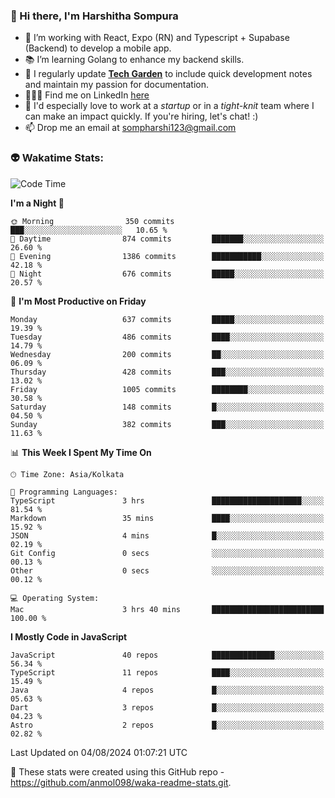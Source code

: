 ### 👋 Hi there, I'm Harshitha Sompura

- 🔧 I’m working with React, Expo (RN) and Typescript + Supabase (Backend) to develop a mobile app.
- 📚 I’m learning Golang to enhance my backend skills.
- 🌾 I regularly update **<u>[Tech Garden](https://tech-garden-hs.vercel.app/)</u>** to include quick development notes and maintain my passion for documentation.
- 👩🏻‍💻 Find me on LinkedIn <u>[here](https://www.linkedin.com/in/harshithasompura/)</u>
- 🐣 I'd especially love to work at a _startup_ or in a _tight-knit_ team where I can make an impact quickly. If you're hiring, let's chat! :)
- 📫 Drop me an email at [sompharshi123@gmail.com](mailto:sompharshi123@gmail.com)

### 👽 Wakatime Stats:
<!--START_SECTION:waka-->
![Code Time](http://img.shields.io/badge/Code%20Time-91%20hrs%2033%20mins-blue)

**I'm a Night 🦉** 

```text
🌞 Morning                350 commits         ███░░░░░░░░░░░░░░░░░░░░░░   10.65 % 
🌆 Daytime                874 commits         ███████░░░░░░░░░░░░░░░░░░   26.60 % 
🌃 Evening                1386 commits        ███████████░░░░░░░░░░░░░░   42.18 % 
🌙 Night                  676 commits         █████░░░░░░░░░░░░░░░░░░░░   20.57 % 
```
📅 **I'm Most Productive on Friday** 

```text
Monday                   637 commits         █████░░░░░░░░░░░░░░░░░░░░   19.39 % 
Tuesday                  486 commits         ████░░░░░░░░░░░░░░░░░░░░░   14.79 % 
Wednesday                200 commits         ██░░░░░░░░░░░░░░░░░░░░░░░   06.09 % 
Thursday                 428 commits         ███░░░░░░░░░░░░░░░░░░░░░░   13.02 % 
Friday                   1005 commits        ████████░░░░░░░░░░░░░░░░░   30.58 % 
Saturday                 148 commits         █░░░░░░░░░░░░░░░░░░░░░░░░   04.50 % 
Sunday                   382 commits         ███░░░░░░░░░░░░░░░░░░░░░░   11.63 % 
```


📊 **This Week I Spent My Time On** 

```text
🕑︎ Time Zone: Asia/Kolkata

💬 Programming Languages: 
TypeScript               3 hrs               ████████████████████░░░░░   81.54 % 
Markdown                 35 mins             ████░░░░░░░░░░░░░░░░░░░░░   15.92 % 
JSON                     4 mins              █░░░░░░░░░░░░░░░░░░░░░░░░   02.19 % 
Git Config               0 secs              ░░░░░░░░░░░░░░░░░░░░░░░░░   00.13 % 
Other                    0 secs              ░░░░░░░░░░░░░░░░░░░░░░░░░   00.12 % 

💻 Operating System: 
Mac                      3 hrs 40 mins       █████████████████████████   100.00 % 
```

**I Mostly Code in JavaScript** 

```text
JavaScript               40 repos            ██████████████░░░░░░░░░░░   56.34 % 
TypeScript               11 repos            ████░░░░░░░░░░░░░░░░░░░░░   15.49 % 
Java                     4 repos             █░░░░░░░░░░░░░░░░░░░░░░░░   05.63 % 
Dart                     3 repos             █░░░░░░░░░░░░░░░░░░░░░░░░   04.23 % 
Astro                    2 repos             █░░░░░░░░░░░░░░░░░░░░░░░░   02.82 % 
```




 Last Updated on 04/08/2024 01:07:21 UTC
<!--END_SECTION:waka-->

👀 These stats were created using this GitHub repo - https://github.com/anmol098/waka-readme-stats.git. 
